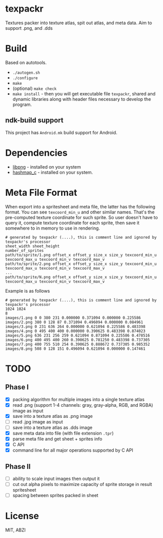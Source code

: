 # texpackr
Textures packer into texture atlas, spit out atlas, and meta data. Aim to support .png, and .dds

# Build

Based on autotools.

* `./autogen.sh`
* `./configure`
* `make`
* (optional) `make check`
* `make install` - then you will get executable file `texpackr`, shared and dynamic libraries along with header files necessary to develop the program.

## ndk-build support

This project has `Android.mk` build support for Android.

# Dependencies

* [libpng](http://www.libpng.org/pub/png/libpng.html) - installed on your system
* [hashmap_c](https://github.com/haxpor/hashmap_c) - installed on your system.

# Meta File Format

When export into a spritesheet and meta file, the latter has the following format.
You can see `texcoord_min_u` and other similar names. That's the pre-computed texture coordinate for such sprite. So user doesn't have to query it, compute texture coordinate for each sprite, then save it somewhere to in memory to use in rendering.

```
# generated by texpackr (....), this is comment line and ignored by texpackr's processor
sheet_width sheet_height
number_of_sprites
path/to/sprite/1.png offset_x offset_y size_x size_y texcoord_min_u texcoord_max_u texcoord_min_v texcoord_max_v
path/to/sprite/2.png offset_x offset_y size_x size_y texcoord_min_u texcoord_max_u texcoord_min_v texcoord_max_v
...
path/to/sprite/N.png offset_x offset_y size_x size_y texcoord_min_u texcoord_max_u texcoord_min_v texcoord_max_v
```

Example is as follows

```
# generated by texpackr (....), this is comment line and ignored by texpackr's processor
1024 1024
8
images/1.png 0 0 380 231 0.000000 0.371094 0.000000 0.225586
images/2.png 380 0 128 87 0.371094 0.496094 0.000000 0.084961
images/3.png 0 231 636 264 0.000000 0.621094 0.225586 0.483398
images/4.png 0 495 400 400 0.000000 0.390625 0.483398 0.874023
images/5.png 636 231 256 259 0.621094 0.871094 0.225586 0.478516
images/6.png 400 495 400 260 0.390625 0.781250 0.483398 0.737305
images/7.png 400 755 510 254 0.390625 0.888672 0.737305 0.985352
images/8.png 508 0 128 151 0.496094 0.621094 0.000000 0.147461
```

# TODO

## Phase I
- [x] packing algorithm for multiple images into a single texture atlas
- [x] read .png (support 1-4 channels: gray, gray-alpha, RGB, and RGBA) image as input
- [x] save into a texture atlas as .png image
- [ ] read .jpg image as input
- [ ] save into a texture atlas as .dds image
- [x] save meta data into file (with file extension `.tpr`)
- [x] parse meta file and get sheet + sprites info
- [x] C API
- [x] command line for all major operations supported by C API

## Phase II
- [ ] ability to scale input images then output it
- [ ] cut out alpha pixels to maximize capacity of sprite storage in result spritesheet
- [ ] spacing between sprites packed in sheet

# License
MIT, ABZI
